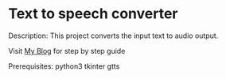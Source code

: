 # Text to speech converter

Description:
This project converts the input text to audio output.

Visit [My Blog](https://lakshmisowjanya.hashnode.dev/) for step by step guide

Prerequisites:
python3
tkinter
gtts

